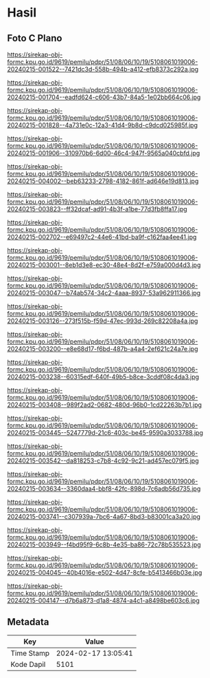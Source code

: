 # Hasil

## Foto C Plano

https://sirekap-obj-formc.kpu.go.id/9619/pemilu/pdpr/51/08/06/10/19/5108061019006-20240215-001522--7421dc3d-558b-494b-a412-efb8373c292a.jpg

https://sirekap-obj-formc.kpu.go.id/9619/pemilu/pdpr/51/08/06/10/19/5108061019006-20240215-001704--eadfd624-c606-43b7-84a5-1e02bb664c06.jpg

https://sirekap-obj-formc.kpu.go.id/9619/pemilu/pdpr/51/08/06/10/19/5108061019006-20240215-001828--4a731e0c-12a3-41d4-9b8d-c9dcd025985f.jpg

https://sirekap-obj-formc.kpu.go.id/9619/pemilu/pdpr/51/08/06/10/19/5108061019006-20240215-001906--310970b6-6d00-46c4-947f-9565a040cbfd.jpg

https://sirekap-obj-formc.kpu.go.id/9619/pemilu/pdpr/51/08/06/10/19/5108061019006-20240215-004002--beb63233-2798-4182-861f-ad646e19d813.jpg

https://sirekap-obj-formc.kpu.go.id/9619/pemilu/pdpr/51/08/06/10/19/5108061019006-20240215-003823--ff32dcaf-ad91-4b3f-a1be-77d3fb8ffa17.jpg

https://sirekap-obj-formc.kpu.go.id/9619/pemilu/pdpr/51/08/06/10/19/5108061019006-20240215-002702--e69497c2-44e6-41bd-ba9f-c162faa4ee41.jpg

https://sirekap-obj-formc.kpu.go.id/9619/pemilu/pdpr/51/08/06/10/19/5108061019006-20240215-003001--8eb1d3e8-ec30-48e4-8d2f-e759a000d4d3.jpg

https://sirekap-obj-formc.kpu.go.id/9619/pemilu/pdpr/51/08/06/10/19/5108061019006-20240215-003047--b74ab574-34c2-4aaa-8937-53a962911366.jpg

https://sirekap-obj-formc.kpu.go.id/9619/pemilu/pdpr/51/08/06/10/19/5108061019006-20240215-003126--273f515b-f59d-47ec-993d-269c82208a4a.jpg

https://sirekap-obj-formc.kpu.go.id/9619/pemilu/pdpr/51/08/06/10/19/5108061019006-20240215-003200--e8e68d17-f6bd-487b-a4a4-2ef621c24a7e.jpg

https://sirekap-obj-formc.kpu.go.id/9619/pemilu/pdpr/51/08/06/10/19/5108061019006-20240215-003238--60315edf-640f-49b5-b8ce-3cddf08c4da3.jpg

https://sirekap-obj-formc.kpu.go.id/9619/pemilu/pdpr/51/08/06/10/19/5108061019006-20240215-003408--989f2ad2-0682-480d-96b0-1cd22263b7b1.jpg

https://sirekap-obj-formc.kpu.go.id/9619/pemilu/pdpr/51/08/06/10/19/5108061019006-20240215-003445--5247779d-21c6-403c-be45-9590a3033788.jpg

https://sirekap-obj-formc.kpu.go.id/9619/pemilu/pdpr/51/08/06/10/19/5108061019006-20240215-003542--da818253-c7b8-4c92-9c21-ad457ec079f5.jpg

https://sirekap-obj-formc.kpu.go.id/9619/pemilu/pdpr/51/08/06/10/19/5108061019006-20240215-003634--3360daa4-bbf8-42fc-898d-7c6adb56d735.jpg

https://sirekap-obj-formc.kpu.go.id/9619/pemilu/pdpr/51/08/06/10/19/5108061019006-20240215-003741--c307939a-7bc6-4a67-8bd3-b83001ca3a20.jpg

https://sirekap-obj-formc.kpu.go.id/9619/pemilu/pdpr/51/08/06/10/19/5108061019006-20240215-003949--f4bd95f9-6c8b-4e35-ba86-72c78b535523.jpg

https://sirekap-obj-formc.kpu.go.id/9619/pemilu/pdpr/51/08/06/10/19/5108061019006-20240215-004045--40b4016e-e502-4d47-8cfe-b5413466b03e.jpg

https://sirekap-obj-formc.kpu.go.id/9619/pemilu/pdpr/51/08/06/10/19/5108061019006-20240215-004147--d7b6a873-d1a8-4874-a4c1-a8498be603c6.jpg


## Metadata

| Key        | Value               |
| ---------- | ------------------- |
| Time Stamp | 2024-02-17 13:05:41 |
| Kode Dapil | 5101                |



